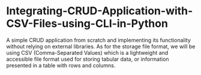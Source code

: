 # Integrating-CRUD-Application-with-CSV-Files-using-CLI-in-Python
A simple CRUD application from scratch and implementing its functionality without relying on external libraries. As for the storage file format, we will be using CSV (Comma-Separated Values) which is a lightweight and accessible file format used for storing tabular data, or information presented in a table with rows and columns.
